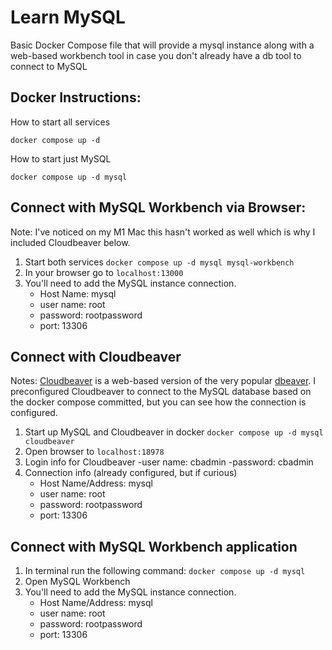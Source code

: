 # Learn MySQL

Basic Docker Compose file that will provide a mysql instance along with a web-based workbench tool in case you don't already have a db tool to connect to MySQL


## Docker Instructions:

How to start all services 

``` docker compose up -d ```

How to start just MySQL

``` docker compose up -d mysql ```


## Connect with MySQL Workbench via Browser:
Note: I've noticed on my M1 Mac this hasn't worked as well which is why I included Cloudbeaver below.
1. Start both services ``` docker compose up -d mysql mysql-workbench ```
2. In your browser go to ``` localhost:13000 ```
3. You'll need to add the MySQL instance connection.  
    - Host Name: mysql
    - user name: root
    - password: rootpassword
    - port: 13306

## Connect with Cloudbeaver
Notes: [Cloudbeaver](https://github.com/dbeaver/cloudbeaver)  is a web-based version of the very popular [dbeaver](https://github.com/dbeaver/dbeaver). 
        I preconfigured Cloudbeaver to connect to the MySQL database based on the docker compose committed, but you can see how the connection is configured.

1) Start up MySQL and Cloudbeaver in docker ``` docker compose up -d mysql cloudbeaver ```
2) Open browser to ``` localhost:18978 ```
3) Login info for Cloudbeaver
    -user name: cbadmin
    -password: cbadmin
4) Connection info (already configured, but if curious)
    - Host Name/Address: mysql
    - user name: root
    - password: rootpassword
    - port: 13306


## Connect with MySQL Workbench application

1. In terminal run the following command: ``` docker compose up -d mysql ```
2. Open MySQL Workbench
3. You'll need to add the MySQL instance connection.  
    - Host Name/Address: mysql
    - user name: root
    - password: rootpassword
    - port: 13306
